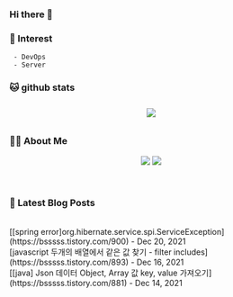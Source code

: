 
### Hi there 👋   

### 📖   Interest   
     - DevOps   
     - Server  

###  🐱 github stats  

<div id="main" align="center">
    <img src="https://github-readme-stats.vercel.app/api?username=qpyu66&hide=stars,contribs&count_private=true&show_icons=true"
        style="height: auto; margin-left: 20px; margin-right: 20px; padding: 10px;"/>
</div>

###  💁‍♀️ About Me  
<p align="center">
    <a href="https://bsssss.tistory.com/"><img src="https://img.shields.io/badge/Blog-FF5722?style=flat-square&logo=Blogger&logoColor=white"/></a>
    <a href="mailto:qpyu66@gmail.com"><img src="https://img.shields.io/badge/Gmail-d14836?style=flat-square&logo=Gmail&logoColor=white&link=qpyu66@gmail.com"/></a>
</p>

<br>

### 📕 Latest Blog Posts   
<br>
[[spring error]org.hibernate.service.spi.ServiceException](https://bsssss.tistory.com/900) - Dec 20, 2021<br>
[javascript 두개의 배열에서 같은 값 찾기 - filter includes](https://bsssss.tistory.com/893) - Dec 16, 2021<br>
[[java] Json 데이터 Object, Array 값 key, value 가져오기](https://bsssss.tistory.com/881) - Dec 14, 2021<br>
